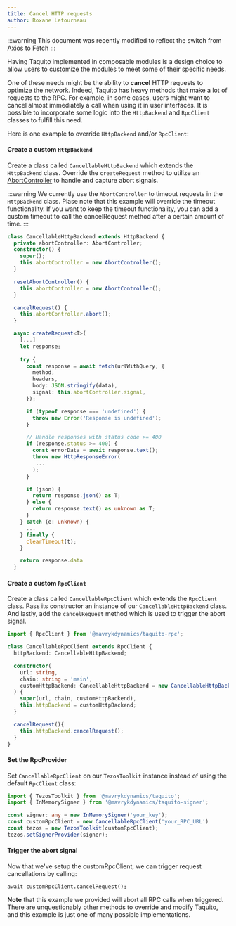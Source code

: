 ```yaml
---
title: Cancel HTTP requests
author: Roxane Letourneau
---
```


:::warning
This document was recently modified to reflect the switch from Axios to Fetch
:::

Having Taquito implemented in composable modules is a design choice to allow users to customize the modules to meet some of their specific needs.

One of these needs might be the ability to **cancel** HTTP requests to optimize the network. Indeed, Taquito has heavy methods that make a lot of requests to the RPC. For example, in some cases, users might want to cancel almost immediately a call when using it in user interfaces. It is possible to incorporate some logic into the `HttpBackend` and `RpcClient` classes to fulfill this need.

Here is one example to override `HttpBackend` and/or `RpcClient`:


#### **Create a custom** `HttpBackend`  
Create a class called `CancellableHttpBackend` which extends the `HttpBackend` class. Override the `createRequest` method to utilize an [AbortController](https://developer.mozilla.org/en-US/docs/Web/API/AbortController) to handle and capture abort signals. 

:::warning
We currently use the `AbortController` to timeout requests in the `HttpBackend` class. Plase note that this example will override the timeout functionality. If you want to keep the timeout functionality, you can add a custom timeout to call the cancelRequest method after a certain amount of time.
:::

``` ts
class CancellableHttpBackend extends HttpBackend {
  private abortController: AbortController;
  constructor() {
    super();
    this.abortController = new AbortController();
  }

  resetAbortController() {
    this.abortController = new AbortController();
  }

  cancelRequest() {
    this.abortController.abort();
  }

  async createRequest<T>(
    [...]
    let response;
    
    try {
      const response = await fetch(urlWithQuery, {
        method,
        headers,
        body: JSON.stringify(data),
        signal: this.abortController.signal,
      });

      if (typeof response === 'undefined') {
        throw new Error('Response is undefined');
      }

      // Handle responses with status code >= 400
      if (response.status >= 400) {
        const errorData = await response.text();
        throw new HttpResponseError(
         ...
        );
      }

      if (json) {
        return response.json() as T;
      } else {
        return response.text() as unknown as T;
      }
    } catch (e: unknown) {
      ...
    } finally {
      clearTimeout(t);
    }

    return response.data
  }
```   

#### **Create a custom** `RpcClient`  
Create a class called `CancellableRpcClient` which extends the `RpcClient` class. Pass its constructor an instance of our `CancellableHttpBackend` class. And lastly, add the `cancelRequest` method which is used to trigger the abort signal.

``` ts
import { RpcClient } from '@mavrykdynamics/taquito-rpc';

class CancellableRpcClient extends RpcClient {
  httpBackend: CancellableHttpBackend;

  constructor(
    url: string,
    chain: string = 'main',
    customHttpBackend: CancellableHttpBackend = new CancellableHttpBackend()
  ) {
    super(url, chain, customHttpBackend),
    this.httpBackend = customHttpBackend;
  }

  cancelRequest(){
    this.httpBackend.cancelRequest();
  }
}
```   

#### **Set the RpcProvider**  
Set `CancellableRpcClient` on our `TezosToolkit` instance instead of using the default `RpcClient` class:

``` ts
import { TezosToolkit } from '@mavrykdynamics/taquito';
import { InMemorySigner } from '@mavrykdynamics/taquito-signer';

const signer: any = new InMemorySigner('your_key');
const customRpcClient = new CancellableRpcClient('your_RPC_URL')  
const tezos = new TezosToolkit(customRpcClient);
tezos.setSignerProvider(signer);
```   
 
#### **Trigger the abort signal**  
Now that we've setup the customRpcClient, we can trigger request cancellations by calling:
```
await customRpcClient.cancelRequest();
```   

**Note** that this example we provided will abort all RPC calls when triggered. There are unquestionably other methods to override and modify Taquito, and this example is just one of many possible implementations.
